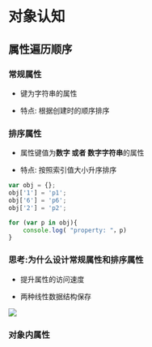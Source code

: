 # 对象认知

## 属性遍历顺序

### 常规属性

- 键为字符串的属性

- 特点: 根据创建时的顺序排序

### 排序属性

- 属性键值为**数字 或者 数字字符串**的属性

- 特点: 按照索引值大小升序排序



```js
var obj = {};
obj['1'] = 'p1';
obj['6'] = 'p6';
obj['2'] = 'p2';

for (var p in obj){
    console.log( "property: "，p)
}
```



### 思考:为什么设计常规属性和排序属性

- 提升属性的访问速度

- 两种线性数据结构保存

![](D:\系统默认\桌面\code\Project\k-blog\docs\public\js\2023-03-14-10-00-59-image.png)

### 对象内属性


